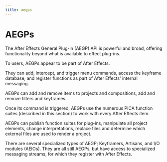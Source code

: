 ```yaml
---
title: aegps
---
```


# AEGPs

The After Effects General Plug-in (AEGP) API is powerful and broad, offering functionality beyond what is available to effect plug-ins.

To users, AEGPs appear to be part of After Effects.

They can add, intercept, and trigger menu commands, access the keyframe database, and register functions as part of After Effects' internal messaging.

AEGPs can add and remove items to projects and compositions, add and remove filters and keyframes.

Once its command is triggered, AEGPs use the numerous PICA function suites (described in this section) to work with every After Effects item.

AEGPs can publish function suites for plug-ins, manipulate all project elements, change interpretations, replace files and determine which external files are used to render a project.

There are several specialized types of AEGP; Keyframers, Artisans, and I/O modules (AEIOs). They are all still AEGPs, but have access to specialized messaging streams, for which they register with After Effects.
